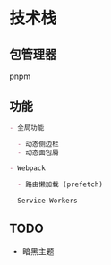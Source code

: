 # 技术栈

## 包管理器

pnpm

## 功能

```md
- 全局功能

  - 动态侧边栏
  - 动态面包屑

- Webpack

  - 路由懒加载 (prefetch)

- Service Workers
```

## TODO

- 暗黑主题
